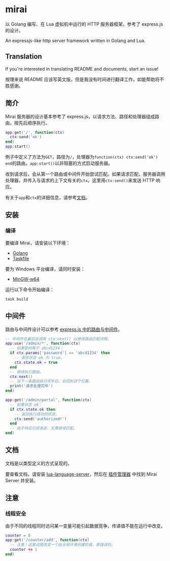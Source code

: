 # mirai
以 Golang 编写、在 Lua 虚拟机中运行的 HTTP 服务器框架，参考了 express.js 的设计。

An expressjs-like http server framework written in Golang and Lua.

## Translation
If you're interested in translating README and documents, start an issue!

按理来说 README 应该写英文版，但是我没有时间进行翻译工作，如能帮助将不胜感谢。

## 简介

Mirai 服务器的设计基本参考了 express.js，以请求方法、路径和处理器组成路由，按先后顺序执行。
```lua
app:get('/', function(ctx)
  ctx:send('ok')
end)
app:start()
```
例子中定义了方法为```GET```，路径为```/```，处理器为```function(ctx) ctx:send('ok') end```的路由。```app:start()```以非阻塞的方式启动服务器。

收到请求后，会从第一个路由或中间件开始尝试匹配。如果请求匹配，服务器调用处理器，并传入与请求的上下文有关的```ctx```。这里用```ctx:send()```来发送 HTTP 响应。

有关于```app```和```ctx```的详细信息，请参考[文档](#文档)。

## 安装

### 编译

要编译 Mirai，请安装以下环境：
* [Golang](https://go.dev/dl/)
* [Taskfile](https://taskfile.dev/installation)

要为 Windows 平台编译，请同时安装：
* [MinGW-w64](https://www.mingw-w64.org/downloads/)

运行以下命令开始编译：
```
task build
```

## 中间件
路由与中间件设计可以参考 [express.js 中的路由与中间件](https://expressjs.com/zh-cn/guide/using-middleware.html)。

```lua
-- 中间件在最后会调用 ctx:next() 以继续路由匹配流程。
app:use('/admin/*', function(ctx)
  -- 如果密码等于 abcd1234：
  if ctx.params['password'] == 'abcd1234' then
    -- 保存状态 ok 为 true。
    ctx.state.ok = true
  end
  -- 继续执行路由。
  ctx:next()
  -- 当下一条路由执行完毕后，会回到这个位置。
  print('请求处理完毕')
end)

app:get('/admin/portal', function(ctx)
  -- 如果状态 ok：
  if ctx.state.ok then
    -- 返回执行成功的信息。
    ctx:send('authorized!')
  end
  -- 由于响应已经发送，无需继续匹配。
end)
```

## 文档
文档是以类型定义的方式呈现的。

要查看文档，请安装 [lua-language-server](https://github.com/LuaLS/lua-language-server)，然后在 [插件管理器](https://github.com/LuaLS/lua-language-server/wiki/Addons#vs-code-addon-manager) 中找到 Mirai Server 并安装。

## 注意

### 线程安全

由于不同的线程同时访问某一变量可能引起数据竞争，传递值不能在运行中改变。

```lua
counter = 0
app:get('/counter/add', function(ctx)
  -- 注意！这里试图改变一个由全局环境创建的值，是错误的。
  counter += 1
end)
```
